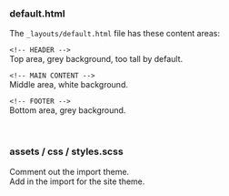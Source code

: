 ### default.html

The `_layouts/default.html` file has these content areas:

`<!-- HEADER -->`  
Top area, grey background, too tall by default. 

`<!-- MAIN CONTENT -->`  
Middle area, white background. 

`<!-- FOOTER -->`  
Bottom area, grey background. 

<br>

### assets / css / styles.scss

Comment out the import theme.  
Add in the import for the site theme.  

<br>
